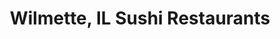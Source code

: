 ---
layout: city
title: Wilmette, IL Sushi Restaurants
permalink: /illinois/wilmette/
stateAbbr: IL
stateName: Illinois
cityName: Wilmette

---